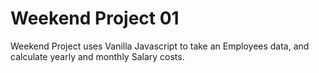 Weekend Project 01
===============
Weekend Project uses Vanilla Javascript to take an Employees data, and calculate
yearly and monthly Salary costs.
